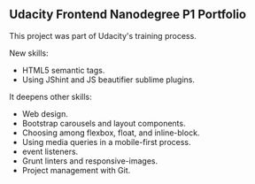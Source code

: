 ## Udacity Frontend Nanodegree P1 Portfolio

This project was part of Udacity's training process.

New skills:
* HTML5 semantic tags.
* Using JShint and JS beautifier sublime plugins.

It deepens other skills:
* Web design.
* Bootstrap carousels and layout components.
* Choosing among flexbox, float, and inline-block.
* Using media queries in a mobile-first process.
* event listeners.
* Grunt linters and responsive-images.
* Project management with Git.


